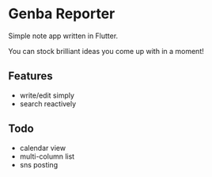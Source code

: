 # Genba Reporter

Simple note app written in Flutter.

You can stock brilliant ideas you come up with in a moment!

## Features
- write/edit simply
- search reactively

## Todo
- calendar view
- multi-column list
- sns posting
